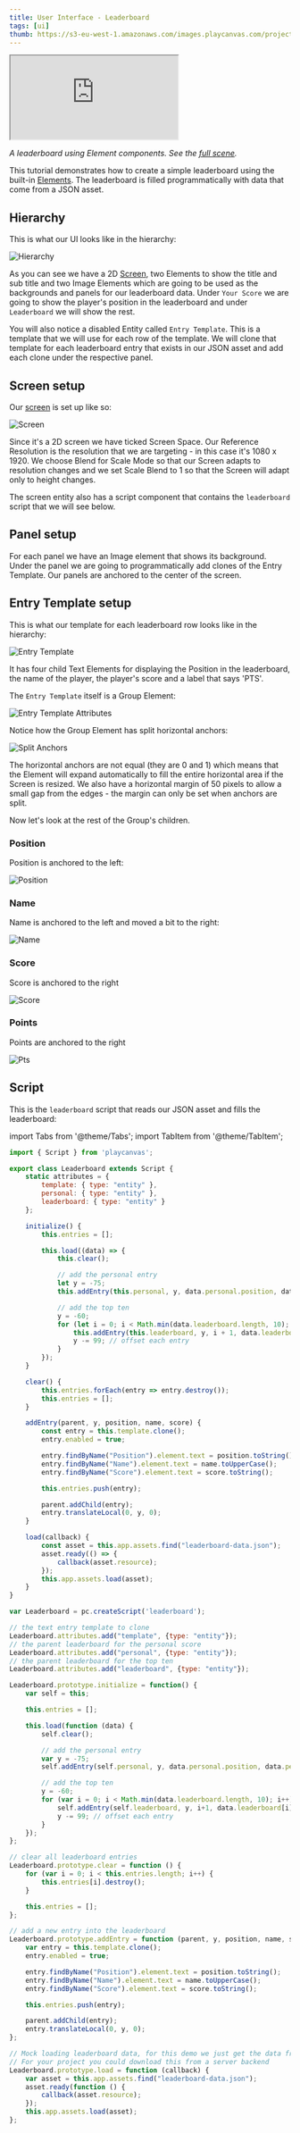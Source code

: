 ```yaml
---
title: User Interface - Leaderboard
tags: [ui]
thumb: https://s3-eu-west-1.amazonaws.com/images.playcanvas.com/projects/12/501980/2D16F7-image-75.jpg
---
```


<div className="iframe-container">
    <iframe src="https://playcanv.as/p/nbMbtAGH/" title="User Interface - Leaderboard" allow="camera; microphone; xr-spatial-tracking; fullscreen" allowfullscreen></iframe>
</div>

*A leaderboard using Element components. See the [full scene][1].*

This tutorial demonstrates how to create a simple leaderboard using the built-in [Elements][2]. The leaderboard is filled programmatically with data that come from a JSON asset.

## Hierarchy

This is what our UI looks like in the hierarchy:

![Hierarchy](/img/tutorials/ui/leaderboard/hierarchy.png)

As you can see we have a 2D [Screen][3], two Elements to show the title and sub title and two Image Elements which are going to be used as the backgrounds and panels for our leaderboard data. Under `Your Score` we are going to show the player's position in the leaderboard and under `Leaderboard` we will show the rest.

You will also notice a disabled Entity called `Entry Template`. This is a template that we will use for each row of the template. We will clone that template for each leaderboard entry that exists in our JSON asset and add each clone under the respective panel.

## Screen setup

Our [screen][3] is set up like so:

![Screen](/img/tutorials/ui/leaderboard/screen.png)

Since it's a 2D screen we have ticked Screen Space. Our Reference Resolution is the resolution that we are targeting - in this case it's 1080 x 1920. We choose Blend for Scale Mode so that our Screen adapts to resolution changes and we set Scale Blend to 1 so that the Screen will adapt only to height changes.

The screen entity also has a script component that contains the `leaderboard` script that we will see below.

## Panel setup

For each panel we have an Image element that shows its background. Under the panel we are going to programmatically add clones of the Entry Template. Our panels are anchored to the center of the screen.

## Entry Template setup

This is what our template for each leaderboard row looks like in the hierarchy:

![Entry Template](/img/tutorials/ui/leaderboard/template.png)

It has four child Text Elements for displaying the Position in the leaderboard, the name of the player, the player's score and a label that says 'PTS'.

The `Entry Template` itself is a Group Element:

![Entry Template Attributes](/img/tutorials/ui/leaderboard/group.png)

Notice how the Group Element has split horizontal anchors:

![Split Anchors](/img/tutorials/ui/leaderboard/split-anchors.png)

The horizontal anchors are not equal (they are 0 and 1) which means that the Element will expand automatically to fill the entire horizontal area if the Screen is resized. We also have a horizontal margin of 50 pixels to allow a small gap from the edges - the margin can only be set when anchors are split.

Now let's look at the rest of the Group's children.

### Position

Position is anchored to the left:

![Position](/img/tutorials/ui/leaderboard/position.png)

### Name

Name is anchored to the left and moved a bit to the right:

![Name](/img/tutorials/ui/leaderboard/name.png)

### Score

Score is anchored to the right

![Score](/img/tutorials/ui/leaderboard/score.png)

### Points

Points are anchored to the right

![Pts](/img/tutorials/ui/leaderboard/pts.png)

## Script

This is the `leaderboard` script that reads our JSON asset and fills the leaderboard:

import Tabs from '@theme/Tabs';
import TabItem from '@theme/TabItem';

<Tabs defaultValue="classic" groupId='script-code'>
<TabItem  value="esm" label="ESM">

```javascript
import { Script } from 'playcanvas';

export class Leaderboard extends Script {
    static attributes = {
        template: { type: "entity" },
        personal: { type: "entity" },
        leaderboard: { type: "entity" }
    };

    initialize() {
        this.entries = [];

        this.load((data) => {
            this.clear();

            // add the personal entry
            let y = -75;
            this.addEntry(this.personal, y, data.personal.position, data.personal.name, data.personal.score);

            // add the top ten
            y = -60;
            for (let i = 0; i < Math.min(data.leaderboard.length, 10); i++) {
                this.addEntry(this.leaderboard, y, i + 1, data.leaderboard[i].name, data.leaderboard[i].score);
                y -= 99; // offset each entry
            }
        });
    }

    clear() {
        this.entries.forEach(entry => entry.destroy());
        this.entries = [];
    }

    addEntry(parent, y, position, name, score) {
        const entry = this.template.clone();
        entry.enabled = true;

        entry.findByName("Position").element.text = position.toString();
        entry.findByName("Name").element.text = name.toUpperCase();
        entry.findByName("Score").element.text = score.toString();

        this.entries.push(entry);

        parent.addChild(entry);
        entry.translateLocal(0, y, 0);
    }

    load(callback) {
        const asset = this.app.assets.find("leaderboard-data.json");
        asset.ready(() => {
            callback(asset.resource);
        });
        this.app.assets.load(asset);
    }
}
```

</TabItem>
<TabItem value="classic" label="Classic">

```javascript
var Leaderboard = pc.createScript('leaderboard');

// the text entry template to clone
Leaderboard.attributes.add("template", {type: "entity"});
// the parent leaderboard for the personal score
Leaderboard.attributes.add("personal", {type: "entity"});
// the parent leaderboard for the top ten
Leaderboard.attributes.add("leaderboard", {type: "entity"});

Leaderboard.prototype.initialize = function() {
    var self = this;

    this.entries = [];

    this.load(function (data) {
        self.clear();

        // add the personal entry
        var y = -75;
        self.addEntry(self.personal, y, data.personal.position, data.personal.name, data.personal.score);

        // add the top ten
        y = -60;
        for (var i = 0; i < Math.min(data.leaderboard.length, 10); i++) {
            self.addEntry(self.leaderboard, y, i+1, data.leaderboard[i].name, data.leaderboard[i].score);
            y -= 99; // offset each entry
        }
    });
};

// clear all leaderboard entries
Leaderboard.prototype.clear = function () {
    for (var i = 0; i < this.entries.length; i++) {
        this.entries[i].destroy();
    }

    this.entries = [];
};

// add a new entry into the leaderboard
Leaderboard.prototype.addEntry = function (parent, y, position, name, score) {
    var entry = this.template.clone();
    entry.enabled = true;

    entry.findByName("Position").element.text = position.toString();
    entry.findByName("Name").element.text = name.toUpperCase();
    entry.findByName("Score").element.text = score.toString();

    this.entries.push(entry);

    parent.addChild(entry);
    entry.translateLocal(0, y, 0);
};

// Mock loading leaderboard data, for this demo we just get the data from a JSON file in the project
// For your project you could download this from a server backend
Leaderboard.prototype.load = function (callback) {
    var asset = this.app.assets.find("leaderboard-data.json");
    asset.ready(function () {
        callback(asset.resource);
    });
    this.app.assets.load(asset);
};
```

</TabItem>
</Tabs>

[1]: https://playcanvas.com/editor/scene/547907
[2]: /user-manual/user-interface/elements/
[3]: /user-manual/user-interface/screens/
